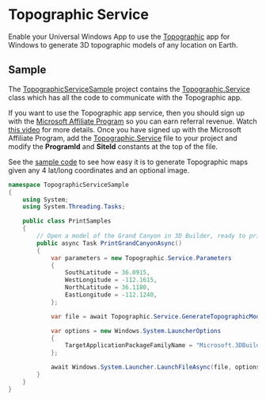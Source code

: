 # Topographic Service
Enable your Universal Windows App to use the [Topographic](https://www.microsoft.com/store/apps/9nblggh5xrh3) app for Windows to generate 3D topographic models of any location on Earth.
## Sample
The [TopographicServiceSample](https://github.com/mscherotter/TopographicService/tree/master/TopographicServiceSample) 
project contains the [Topographic.Service](https://github.com/mscherotter/TopographicService/blob/master/TopographicServiceSample/TopographicServiceSample/Topographic.Service.cs) 
class which has all the code to communicate with the Topographic app.  

If you want to use the Topographic app service, then you should sign up with 
the [Microsoft Affiliate Program](http://microsoftaffiliates.com/) so you can earn referral revenue.  Watch [this
video](https://channel9.msdn.com/Blogs/Windows-Store/Using-the-Microsoft-Affiliate-Program-to-earn-additional-7-on-Windows-Store-sales) for more details.
Once you have signed up with the Microsoft Affiliate Program, add the [Topographic.Service](https://github.com/mscherotter/TopographicService/blob/master/TopographicServiceSample/TopographicServiceSample/Topographic.Service.cs) file to your project
and modify the **ProgramId** and **SiteId** constants at the top of the file.

See the [sample code](https://github.com/mscherotter/TopographicService/blob/master/TopographicServiceSample/TopographicServiceSample/PrintSamples.cs) 
to see how easy it is to generate Topographic maps given any 4 lat/long coordinates and an optional image.

```cs
namespace TopographicServiceSample
{
    using System;
    using System.Threading.Tasks;

    public class PrintSamples
    {
	    // Open a model of the Grand Canyon in 3D Builder, ready to print
        public async Task PrintGrandCanyonAsync()
        {
            var parameters = new Topographic.Service.Parameters
            {
                SouthLatitude = 36.0915,
                WestLongitude = -112.1615,
                NorthLatitude = 36.1180,
                EastLongitude = -112.1240,
            };

            var file = await Topographic.Service.GenerateTopographicModelAsync(parameters);

            var options = new Windows.System.LauncherOptions
            {
                TargetApplicationPackageFamilyName = "Microsoft.3DBuilder_8wekyb3d8bbwe"
            };

            await Windows.System.Launcher.LaunchFileAsync(file, options);
        }
    }
}
```

